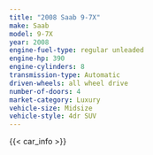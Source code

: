 ```yaml
---
title: "2008 Saab 9-7X"
make: Saab
model: 9-7X
year: 2008
engine-fuel-type: regular unleaded
engine-hp: 390
engine-cylinders: 8
transmission-type: Automatic
driven-wheels: all wheel drive
number-of-doors: 4
market-category: Luxury
vehicle-size: Midsize
vehicle-style: 4dr SUV
---
```


{{< car_info >}}
